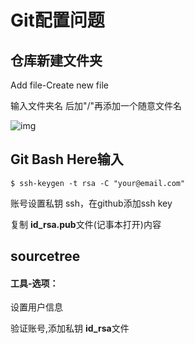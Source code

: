 # Git配置问题

## 仓库新建文件夹

Add file-Create new file

输入文件夹名	后加"/"再添加一个随意文件名

![img](https://pic2.zhimg.com/80/v2-7d6e79da7a83adc9d1eb2d399aca9311_720w.jpg?source=1940ef5c) 

## Git Bash Here输入

```
$ ssh-keygen -t rsa -C "your@email.com"
```

账号设置私钥 ssh，在github添加ssh key

复制 **id_rsa.pub**文件(记事本打开)内容

## sourcetree

#### 工具-选项：

设置用户信息

验证账号,添加私钥	**id_rsa**文件